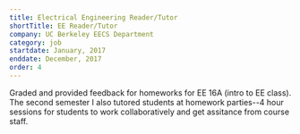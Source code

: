 ```yaml
---
title: Electrical Engineering Reader/Tutor
shortTitle: EE Reader/Tutor
company: UC Berkeley EECS Department
category: job
startdate: January, 2017
enddate: December, 2017
order: 4
---
```

Graded and provided feedback for homeworks for EE 16A (intro to EE class). The second semester I also tutored students at homework parties--4 hour sessions for students to work collaboratively and get assitance from course staff.
